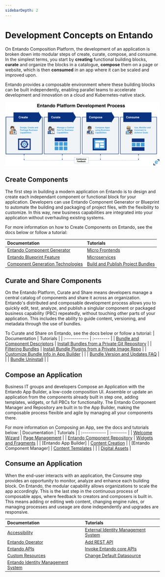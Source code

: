 ```yaml
---
sidebarDepth: 2
---
```


# Development Concepts on Entando
 
On Entando Composition Platform, the development of an application is broken down into modular steps of create, curate, compose, and consume. In the simplest terms, you start by **creating** functional building blocks, **curate** and organize the blocks in a catalogue, **compose** them on a page or website, which is then **consumed** in an app where it can be scaled and improved upon. 

Entando provides a composable environment where these building blocks can be built independently, enabling parallel teams to accelerate development and innovation on a cloud and Kubernetes-native stack.

![Entando Platform Development Process](./img/concepts.png)

## Create Components 
The first step in building a modern application on Entando is to design and create each independant component or functional block for your application. Developers can use Entando Component Generator or Blueprint to automate the building and packaging of project files, with the flexibility to customize. In this way, new business capabilities are integrated into your application without overhauling existing systems. 

For more information on how to Create Components on Entando, see the docs below or follow a tutorial:

| Documentation | Tutorials        |
| :------------ | :--------- |
| [Entando Component Generator](../create/component-gen-overview.md) | [Micro Frontends](../../tutorials/create/mfe/) |
| [Entando Blueprint Feature](../create/blueprint-features.md) | [Microservices](../../tutorials/create/ms/generate-microservices-and-micro-frontends.md) |
| [Component Generation Technologies](../create/component-gen-tech.md) | [Build and Publish Project Bundles](../../tutorials/create/pb/publish-project-bundle.md) |


	
## Curate and Share Components 
On the Entando Platform, Curate and Share means developers manage a central catalog of components and share it across an organization. Entando's distributed and composable development process allows you to quickly edit, test, analyze, and publish a singlular component or packaged business capability (PBC) repeatedly, without touching other parts of your application. This includes the ability to guide content, versioning, and metadata through the use of bundles. 

To Curate and Share on Entando, see the docs below or follow a tutorial:
| Documentation | Tutorials        |
| :------------ | :-------- |
| [Bundle and Component Descriptors](../curate/ecr-bundle-details.md) | [Install Bundles from a Private Git Repository](../../tutorials/curate/ecr-private-git-repo.md) |
| [Filtering Bundles](../curate/ecr-bundle-filters.md) | [Install Bundle Plugins from a Private Image Repo](../../tutorials/curate/ecr-private-images.md) |
| [Customize Bundle Info in App Builder](../curate/ecr-bundle-presentation-config.md) |   |
| [Bundle Version and Updates FAQ](../curate/ecr-bundle-versions-faq.md) |  |
| [Bundle Uninstall](../curate/ecr-uninstall-flow.md) |  |


## Compose an Application 
Business IT groups and developers Compose an Application with the Entando App Builder, a low-code composition UI. Assemble or update an application from the components already built in step one, adding templates, widgets, or full PBCs for functionality. The Entando Component Manager and Repository are built in to the App Builder, making the composable process flexible and agile by managing all your components there. 

For more information on Composing an App, see the docs and tutorials below:
| Documentation | Tutorials        |
| :------------ | :-------- |
| [Welcome Wizard](../compose/welcome-wizard.md) | [Page Management](../../tutorials/compose/page-management.md) |
| [Entando Component Repository](../compose/ecr-overview.md) | [Widgets and Fragments](../../tutorials/compose/widgets-fragments.md) |
| [Entando App Builder]<!--(../compose/app-builder.md)--> | [Content Creation](../../tutorials/compose/content-tutorial.md) |
| [Entando Component Manager]<!--(../compose/ecm-overview.md)--> | [Content Templates](../../tutorials/compose/content-templates-tutorial.md)  |
|  | [Digital Assets](../../tutorials/compose/digital-assets-tutorial.md) |

## Consume an Application 
When the end-user interacts with an application, the Consume step provides an opportunity to monitor, analyze and enhance each building block. On Entando, the modular capability allows organizations to scale the app accordingly. This is the last step in the continuous process of composable apps, where feedback to creators and composers is built in. This means adding or editing web content, changing engine rules, or managing processes and useage are done independently and upgrades are responsive. 



| Documentation | Tutorials        |
| :------------ | :-------- |
| [Accessibility](../consume/accessibility.md) | [External Identity Management System](../../tutorials/devops/external-id-management.md) |
| [Entando Operator](../consume/operator-intro.md) | [Add REST API](../../tutorials/devops/add-rest-api.md) |
| [Entando APIs](../consume/entando-apis.md) | [Invoke Entando core APIs](../../tutorials/devops/build-core-image.md) |
| [Custom Resources](../consume/custom-resources.md) | [Change Default Datasource](../../tutorials/devops/change-default-datasource.md) |
| [Entando Identity Management System](../consume/identity-management.md) |  |


